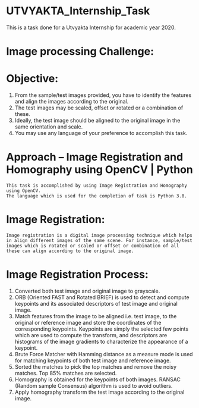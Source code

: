 # UTVYAKTA_Internship_Task
This is a task done for a Utvyakta Internship for academic year 2020.

# Image processing Challenge:
# Objective:
1.	From the sample/test images provided, you have to identify the features and align the images according to the original.
2.	The test images may be scaled, offset or rotated or a combination of these.
3.	Ideally, the test image should be aligned to the original image in the same orientation and scale.
4.	You may use any language of your preference to accomplish this task.	

# Approach – Image Registration and Homography using OpenCV | Python
	This task is accomplished by using Image Registration and Homography using OpenCV.
	The language which is used for the completion of task is Python 3.0. 
  
# Image Registration: 
	Image registration is a digital image processing technique which helps in align different images of the same scene. For instance, sample/test images which is rotated or scaled or offset or combination of all these can align according to the original image.
  
# Image Registration Process:
1.	Converted both test image and original image to grayscale.
2.	ORB (Oriented FAST and Rotated BRIEF) is used to detect and compute keypoints and its associated descriptors of test image and original image.
3.	Match features from the image to be aligned i.e. test image, to the original or reference image and store the coordinates of the corresponding keypoints. Keypoints are simply the selected few points which are used to compute the transform, and descriptors are histograms of the image gradients to characterize the appearance of a keypoint.
4.	Brute Force Matcher with Hamming distance as a measure mode is used for matching keypoints of both test image and reference image.	
5.	Sorted the matches to pick the top matches and remove the noisy matches. Top 85% matches are selected.
6.	Homography is obtained for the keypoints of both images. RANSAC	(Random sample Consensus) algorithm is used to avoid outliers.
7.	Apply homography transform the test image according to the original image.
